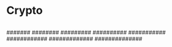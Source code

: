 # Crypto
##
###
####
#####
######
#######
########
#########
##########
###########
############
#############
##############
